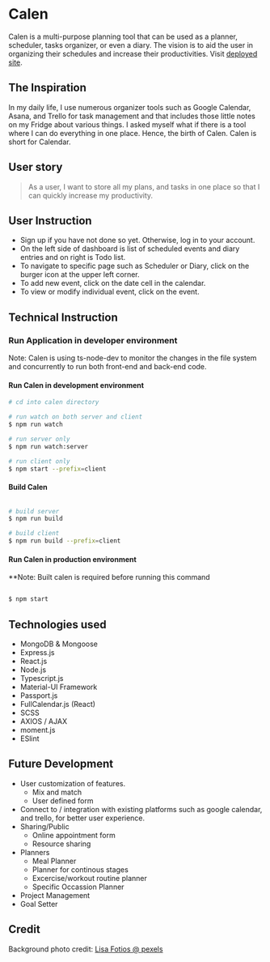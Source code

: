 # Calen

Calen is a multi-purpose planning tool that can be used as a planner, scheduler, tasks organizer, or even a diary. The vision is to aid the user in organizing their schedules and increase their productivities. Visit [deployed site](https://calen-cw.herokuapp.com).

## The Inspiration

In my daily life, I use numerous organizer tools such as Google Calendar, Asana, and Trello for task management and that includes those little notes on my Fridge about various things. I asked myself what if there is a tool where I can do everything in one place.  Hence, the birth of Calen.  Calen is short for Calendar.

## User story

> As a user, I want to store all my plans, and tasks in one place so that I can quickly increase my productivity.

## User Instruction

* Sign up if you have not done so yet. Otherwise, log in to your account.
* On the left side of dashboard is list of scheduled events and diary entries and on right is Todo list.
* To navigate to specific page such as Scheduler or Diary, click on the burger icon at the upper left corner.
* To add new event, click on the date cell in the calendar.
* To view or modify individual event, click on the event.

## Technical Instruction

### Run Application in developer environment

Note: Calen is using ts-node-dev to monitor the changes in the file system and concurrently to run both front-end and back-end code.

#### Run Calen in development environment

```sh
# cd into calen directory

# run watch on both server and client
$ npm run watch

# run server only
$ npm run watch:server

# run client only
$ npm start --prefix=client

```

#### Build Calen

```sh

# build server
$ npm run build

# build client
$ npm run build --prefix=client

```

#### Run Calen in production environment

**Note: Built calen is required before running this command

```sh

$ npm start

```
## Technologies used

* MongoDB & Mongoose
* Express.js
* React.js
* Node.js
* Typescript.js
* Material-UI Framework
* Passport.js
* FullCalendar.js (React)
* SCSS
* AXIOS / AJAX
* moment.js
* ESlint

## Future Development

* User customization of features.
	* Mix and match
	* User defined form
* Connect to / integration with existing platforms such as google calendar, and trello, for better user experience.
* Sharing/Public
	* Online appointment form
	* Resource sharing
* Planners
	* Meal Planner
	* Planner for continous stages
	* Excercise/workout routine planner
	* Specific Occassion Planner
* Project Management
* Goal Setter



## Credit

Background photo credit: [Lisa Fotios @ pexels](http://www.lisafotiosphotography.co.uk/?ref=pexels)
